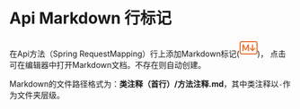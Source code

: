 # Api Markdown 行标记

在Api方法（Spring RequestMapping）行上添加Markdown标记(![Markdown](https://raw.githubusercontent.com/iimik/final-aio/refs/heads/main/src/main/resources/assets/icons/markdown.svg))，
点击可在编辑器中打开Markdown文档。不存在则自动创建。

Markdown的文件路径格式为：**类注释（首行）/方法注释.md**，其中类注释以`-`作为文件夹层级。